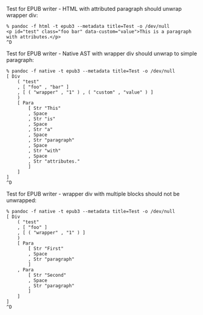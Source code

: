 Test for EPUB writer - HTML with attributed paragraph should unwrap wrapper div:

```
% pandoc -f html -t epub3 --metadata title=Test -o /dev/null
<p id="test" class="foo bar" data-custom="value">This is a paragraph with attributes.</p>
^D
```

Test for EPUB writer - Native AST with wrapper div should unwrap to simple paragraph:

```
% pandoc -f native -t epub3 --metadata title=Test -o /dev/null
[ Div
    ( "test"
    , [ "foo" , "bar" ]
    , [ ( "wrapper" , "1" ) , ( "custom" , "value" ) ]
    )
    [ Para
        [ Str "This"
        , Space
        , Str "is"
        , Space
        , Str "a"
        , Space
        , Str "paragraph"
        , Space
        , Str "with"
        , Space
        , Str "attributes."
        ]
    ]
]
^D
```

Test for EPUB writer - wrapper div with multiple blocks should not be unwrapped:

```
% pandoc -f native -t epub3 --metadata title=Test -o /dev/null
[ Div
    ( "test"
    , [ "foo" ]
    , [ ( "wrapper" , "1" ) ]
    )
    [ Para
        [ Str "First"
        , Space
        , Str "paragraph"
        ]
    , Para
        [ Str "Second"
        , Space
        , Str "paragraph"
        ]
    ]
]
^D
